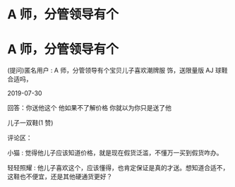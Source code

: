 # A 师，分管领导有个

# A 师，分管领导有个

(提问)匿名用户 : A 师，分管领导有个宝贝儿子喜欢潮牌服 饰，送限量版 AJ 球鞋合适吗，

2019-07-30

回答：你送他这个 他如果不了解价格 你就以为你只是送了他

儿子一双鞋(1 赞)

评论区：

小猫 : 觉得他儿子应该知道价格，就是现在假货泛滥，不懂万一买到假货咋办。

轻轻照耀 : 他儿子喜欢这个，应该懂得，也肯定保证是真的才送。想知道合适不，这鞋也不便宜，还是其他硬通货更好？
